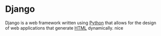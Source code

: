 # Django 
 Django is a web framework written using [Python](/wiki/Python) that allows for the design of web applications that generate [HTML](/wiki/HTML) dynamically. nice